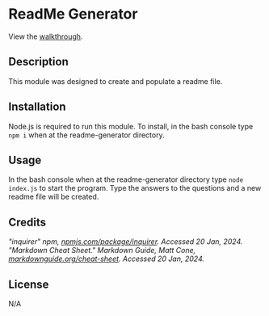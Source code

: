 # ReadMe Generator
View the [walkthrough](https://drive.google.com/file/d/1x6gdig5FqNjiEPipuhoQ3g_bhL6ftgT_/view?usp=sharing).

## Description

 This module was designed to create and populate a readme file.

## Installation

Node.js is required to run this module.  To install, in the bash console type `npm i` when at the readme-generator directory.

## Usage

In the bash console when at the readme-generator directory type `node index.js` to start the program. Type the answers to the questions and a new readme file will be created.

## Credits
*"inquirer" npm, *[npmjs.com/package/inquirer](https://www.npmjs.com/package/inquirer)*. Accessed 20 Jan, 2024.*
*"Markdown Cheat Sheet." Markdown Guide, Matt Cone, *[markdownguide.org/cheat-sheet](https://www.markdownguide.org/cheat-sheet/)*. Accessed 20 Jan, 2024.*

## License
N/A